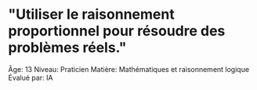 # "Utiliser le raisonnement proportionnel pour résoudre des problèmes réels."

Âge: 13
Niveau: Praticien
Matière: Mathématiques et raisonnement logique
Évalué par: IA